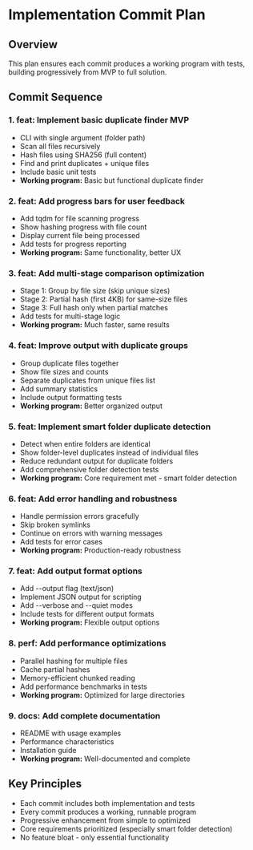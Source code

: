 # Implementation Commit Plan

## Overview
This plan ensures each commit produces a working program with tests, building progressively from MVP to full solution.

## Commit Sequence

### 1. feat: Implement basic duplicate finder MVP
- CLI with single argument (folder path)
- Scan all files recursively
- Hash files using SHA256 (full content)
- Find and print duplicates + unique files
- Include basic unit tests
- **Working program:** Basic but functional duplicate finder

### 2. feat: Add progress bars for user feedback
- Add tqdm for file scanning progress
- Show hashing progress with file count
- Display current file being processed
- Add tests for progress reporting
- **Working program:** Same functionality, better UX

### 3. feat: Add multi-stage comparison optimization
- Stage 1: Group by file size (skip unique sizes)
- Stage 2: Partial hash (first 4KB) for same-size files
- Stage 3: Full hash only when partial matches
- Add tests for multi-stage logic
- **Working program:** Much faster, same results

### 4. feat: Improve output with duplicate groups
- Group duplicate files together
- Show file sizes and counts
- Separate duplicates from unique files list
- Add summary statistics
- Include output formatting tests
- **Working program:** Better organized output

### 5. feat: Implement smart folder duplicate detection
- Detect when entire folders are identical
- Show folder-level duplicates instead of individual files
- Reduce redundant output for duplicate folders
- Add comprehensive folder detection tests
- **Working program:** Core requirement met - smart folder detection

### 6. feat: Add error handling and robustness
- Handle permission errors gracefully
- Skip broken symlinks
- Continue on errors with warning messages
- Add tests for error cases
- **Working program:** Production-ready robustness

### 7. feat: Add output format options
- Add --output flag (text/json)
- Implement JSON output for scripting
- Add --verbose and --quiet modes
- Include tests for different output formats
- **Working program:** Flexible output options

### 8. perf: Add performance optimizations
- Parallel hashing for multiple files
- Cache partial hashes
- Memory-efficient chunked reading
- Add performance benchmarks in tests
- **Working program:** Optimized for large directories

### 9. docs: Add complete documentation
- README with usage examples
- Performance characteristics
- Installation guide
- **Working program:** Well-documented and complete

## Key Principles
- Each commit includes both implementation and tests
- Every commit produces a working, runnable program
- Progressive enhancement from simple to optimized
- Core requirements prioritized (especially smart folder detection)
- No feature bloat - only essential functionality